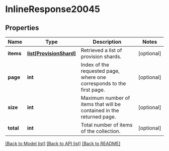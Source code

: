 # InlineResponse20045

## Properties
Name | Type | Description | Notes
------------ | ------------- | ------------- | -------------
**items** | [**list[ProvisionShard]**](ProvisionShard.md) | Retrieved a list of provision shards. | [optional] 
**page** | **int** | Index of the requested page, where one corresponds to the first page. | [optional] 
**size** | **int** | Maximum number of items that will be contained in the returned page. | [optional] 
**total** | **int** | Total number of items of the collection. | [optional] 

[[Back to Model list]](../README.md#documentation-for-models) [[Back to API list]](../README.md#documentation-for-api-endpoints) [[Back to README]](../README.md)


